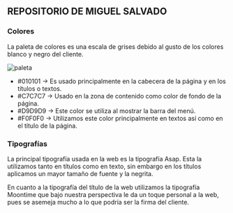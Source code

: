 ## REPOSITORIO DE MIGUEL SALVADO

### Colores

La paleta de colores es una escala de grises debido al gusto de los colores blanco y negro del cliente.

![paleta](/images/paleta.jpg)

 - #010101 → Es usado principalmente en la cabecera de la página y en los títulos o textos.
 - #C7C7C7 → Usado en la zona de contenido como color de fondo de la página.
 - #D9D9D9 → Este color se utiliza al mostrar la barra del menú.
 - #F0F0F0 → Utilizamos este color principalmente en textos así como en el título de la página.



### Tipografías

La principal tipografía usada en la web es la tipografía Asap. Esta la utilizamos tanto en títulos como en texto, sin embargo en los títulos aplicamos un mayor tamaño de fuente y la negrita.

En cuanto a la tipografía del título de la web utilizamos la tipografía Moontime que bajo nuestra perspectiva le da un toque personal a la web, pues se asemeja mucho a lo que podría ser la firma del cliente.